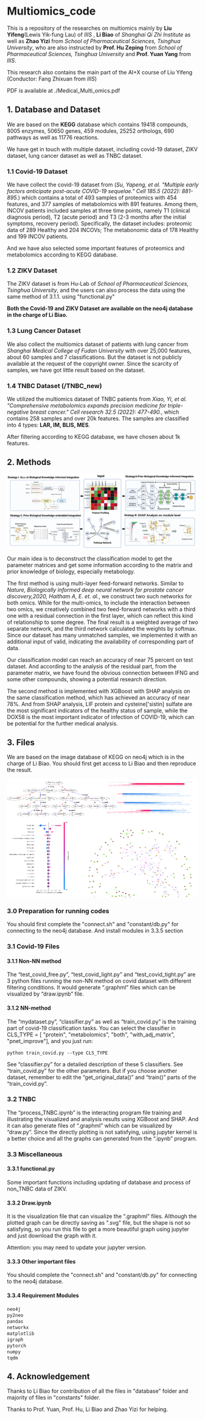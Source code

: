 # Multiomics_code

This is a repository of the researches on multiomics mainly by **Liu Yifeng**(Lewis Yik-fung Lau) of *IIIS* , **Li Biao** of *Shanghai Qi Zhi Institute* as well as **Zhao Yizi** from *School of Pharmaceutical Sciences, Tsinghua University*, who are also instructed by **Prof. Hu Zeping** from *School of Pharmaceutical Sciences, Tsinghua University* and **Prof. Yuan Yang** from *IIIS*.

This research also contains the main part of the AI+X course of Liu Yifeng (Conductor: Fang Zhixuan from *IIIS*)

PDF is available at ./Medical\_Multi\_omics.pdf

## 1. Database and Dataset

We are based on the **KEGG** database which contains 19418 compounds, 8005 enzymes, 50650 genes, 459 modules, 25252 orthologs, 690 pathways as well as 11776 reactions.

We have get in touch with multiple dataset, including covid-19 dataset, ZIKV dataset, lung cancer dataset as well as TNBC dataset.

### 1.1 Covid-19 Dataset

We have collect the covid-19 dataset from (*Su, Yapeng, et al. "Multiple early factors anticipate post-acute COVID-19 sequelae." *Cell* 185.5 (2022): 881-895.*) which contains a total of 493 samples of proteomics with 454 features, and 377 samples of metabolomics with 891 features. Among them, INCOV patients included samples at three time points, namely T1 (clinical diagnosis period), T2 (acute period) and T3 (2-3 months after the initial symptoms, recovery period). Specifically, the dataset includes: proteomic data of 289 Healthy and 204 INCOVs; The metabonomic data of 178 Healthy and 199 INCOV patients.

And we have also selected some important features of proteomics and metabolomics according to KEGG database.

### 1.2 ZIKV Dataset

The ZIKV dataset is from Hu-Lab of *School of Pharmaceutical Sciences, Tsinghua University*, and the users can also process the data using the same method of 3.1.1. using "functional.py"

**Both the Covid-19 and ZIKV Dataset are available on the neo4j database in the charge of Li Biao.**

### 1.3 Lung Cancer Dataset

We also collect the multiomics dataset of patients with lung cancer from *Shanghai Medical College of Fudan University* with over 25,000 features, about 60 samples and 7 classifications. But the dataset is not publicly available at the request of the copyright owner. Since the scarcity of samples, we have got little result based on the dataset.

### 1.4 TNBC Dataset (/TNBC_new)

We utilized the multiomics dataset of TNBC patients from *Xiao, Yi, et al. "Comprehensive metabolomics expands precision medicine for triple-negative breast cancer." *Cell research* 32.5 (2022): 477-490.*, which contains 258 samples and over 20k features. The samples are classified into 4 types: **LAR, IM, BLIS, MES**.

After filtering according to KEGG database, we have chosen about 1k features.

## 2. Methods

![Overview](./all.png)

Our main idea is to deconstruct the classification model to get the parameter matrices and get some information according to the matrix and prior knowledge of biology, especially metabology.

The first method is using multi-layer feed-forward networks. Similar to *Nature, Biologically informed deep neural network for prostate cancer discovery,2020, Haitham A, E. et. al.*, we construct two such networks for both omics. While for the multi-omics, to include the interaction between two omics, we creatively combined two feed-forward networks with a third one with a residual connection in the first layer, which can reflect this kind of relationship to some degree. The final result is a weighted average of two separate network, and the third network calculated the weights by softmax. Since our dataset has many unmatched samples, we implemented it with an additional input of valid, indicating the availability of corresponding part of data.

Our classification model can reach an accuracy of near 75 percent on test dataset. And according to the analysis of the residual part, from the parameter matrix, we have found the obvious connection between IFNG and some other compounds, showing a potential research direction.

The second method is implemented with XGBoost with SHAP analysis on the same classification method, which has achieved an accuracy of near 78%. And from SHAP analysis, LIF protein and cysteine['sistin] sulfate are the most significant indicators of the healthy status of sample, while the DOX58 is the most important indicator of infection of COVID-19, which can be potential for the further medical analysis.

## 3. Files

We are based on the image database of KEGG on neo4j which is in the charge of Li Biao. You should first get access to Li Biao and then reproduce the result.

![Overview](./notdiaotu1.png)

### 3.0 Preparation for running codes

You should first complete the "connect.sh" and "constant/db.py" for connecting to the neo4j database. And install modules in 3.3.5 section

### 3.1 Covid-19 Files

#### 3.1.1 Non-NN method

The “test_covid_free.py”, “test_covid_light.py” and “test_covid_tight.py” are 3 python files running the non-NN method on covid dataset with different filtering conditions. It would generate “.graphml” files which can be visualized by “draw.ipynb” file.

#### 3.1.2 NN-method

The “mydataset.py”, “classifier.py” as well as “train_covid.py” is the training part of covid-19 classification tasks. You can select the classifier in CLS\_TYPE = [ "protein", "metabolomics", "both", "with\_adj\_matrix", "pnet_improve"], and you just run:

```
python train_covid.py --type CLS_TYPE
```

See “classifier.py” for a detailed description of these 5 classifiers. See “train_covid.py” for the other parameters. But if you choose another dataset, remember to edit the “get_original_data()” and “train()” parts of the “train_covid.py”.

### 3.2 TNBC

The “process_TNBC.ipynb” is the interacting program file training and illustrating the visualized and analysis results using XGBoost and SHAP. And it can also generate files of “.graphml” which can be visualized by “draw.py”. Since the directly plotting is not satisfying, using jupyter kernel is a better choice and all the graphs can generated from the “.ipynb” program.

### 3.3 Miscellaneous

#### 3.3.1 functional.py

Some important functions including updating of database and process of non_TNBC data of ZIKV.

#### 3.3.2 Draw.ipynb

It is the visualization file that can visualize the “.graphml” files. Although the plotted graph can be directly saving as ".svg" file, but the shape is not so satisfying, so you run this file to get a more beautiful graph using jupyter and just download the graph with it.

Attention: you may need to update your jupyter version.

#### 3.3.3 Other important files

You should complete the "connect.sh" and "constant/db.py" for connecting to the neo4j database.

#### 3.3.4 Requirement Modules

```
neo4j
py2neo
pandas
networkx
matplotlib
igraph
pytorch
numpy
tqdm
```

## 4. Acknowledgement

Thanks to Li Biao for contribution of all the files in "database" folder and majority of files in "constants" folder.

Thanks to Prof. Yuan, Prof. Hu, Li Biao and Zhao Yizi for helping.
